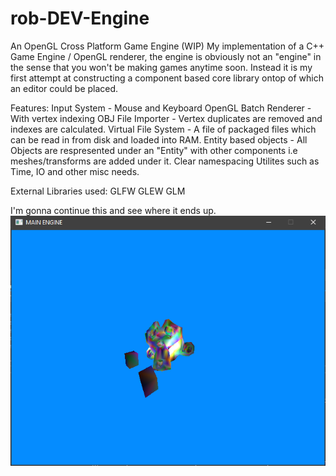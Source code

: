 # rob-DEV-Engine
An OpenGL Cross Platform Game Engine (WIP)
My implementation of a C++ Game Engine / OpenGL renderer, the engine is obviously not an "engine" in the sense that you won't be making games anytime soon. Instead it is my first attempt at constructing a component based core library ontop of which an editor could be placed. 

Features:
Input System - Mouse and Keyboard
OpenGL Batch Renderer - With vertex indexing
OBJ File Importer - Vertex duplicates are removed and indexes are calculated.
Virtual File System - A file of packaged files which can be read in from disk and loaded into RAM.
Entity based objects - All Objects are respresented under an "Entity" with other components i.e meshes/transforms are added under it.
Clear namespacing
Utilites such as Time, IO and other misc needs.

External Libraries used:
GLFW
GLEW
GLM

I'm gonna continue this and see where it ends up.
![1](https://github.com/rob-DEV/rob-DEV-Engine/blob/master/rob-DEV-Engine-Core/dev_img/4.PNG)
